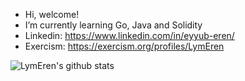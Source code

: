 - Hi, welcome! 
- I’m currently learning Go, Java and Solidity
- Linkedin: https://www.linkedin.com/in/eyyub-eren/
- Exercism: https://exercism.org/profiles/LymEren

![LymEren's github stats](https://github-readme-stats.vercel.app/api?username=LymEren&show_icons=true&theme=tokyonight)

